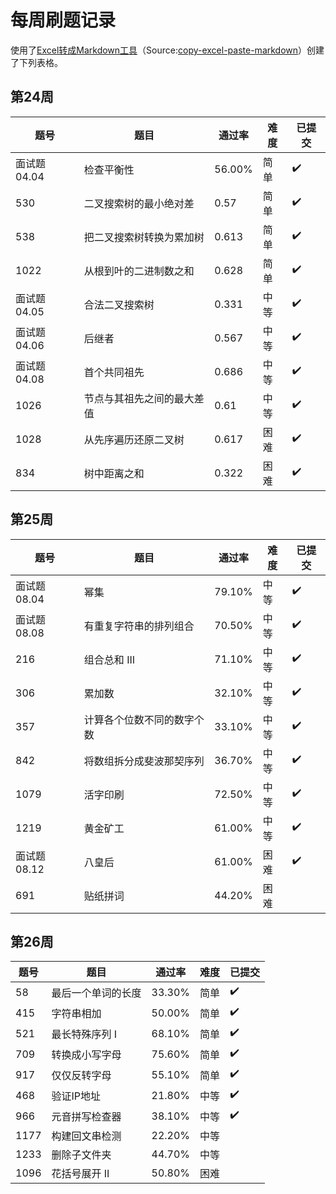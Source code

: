 # 每周刷题记录

使用了[Excel转成Markdown工具](https://thisdavej.com/copy-table-in-excel-and-paste-as-a-markdown-table/)（Source:[copy-excel-paste-markdown](https://github.com/thisdavej/copy-excel-paste-markdown)）创建了下列表格。

## 第24周
| 题号        | 题目            | 通过率    | 难度 | 已提交 |
|-----------|---------------|--------|----|-----|
| 面试题 04.04 | 检查平衡性         | 56.00% | 简单 | ✔️  |
| 530       | 二叉搜索树的最小绝对差   | 0.57   | 简单 | ✔️  |
| 538       | 把二叉搜索树转换为累加树  | 0.613  | 简单 | ✔️  |
| 1022      | 从根到叶的二进制数之和   | 0.628  | 简单 | ✔️  |
| 面试题 04.05 | 合法二叉搜索树       | 0.331  | 中等 | ✔️  |
| 面试题 04.06 | 后继者           | 0.567  | 中等 | ✔️  |
| 面试题 04.08 | 首个共同祖先        | 0.686  | 中等 | ✔️  |
| 1026      | 节点与其祖先之间的最大差值 | 0.61   | 中等 | ✔️  |
| 1028      | 从先序遍历还原二叉树    | 0.617  | 困难 | ✔️  |
| 834       | 树中距离之和        | 0.322  | 困难 | ✔️   |

## 第25周
| 题号        | 题目            | 通过率    | 难度 | 已提交 |
|-----------|---------------|--------|----|-----|
| 面试题 08.04 | 幂集            | 79.10% | 中等 | ✔️  |
| 面试题 08.08 | 有重复字符串的排列组合   | 70.50% | 中等 | ✔️  |
| 216       | 组合总和 III      | 71.10% | 中等 | ✔️  |
| 306       | 累加数           | 32.10% | 中等 | ✔️  |
| 357       | 计算各个位数不同的数字个数 | 33.10% | 中等 | ✔️  |
| 842       | 将数组拆分成斐波那契序列  | 36.70% | 中等 | ✔️   |
| 1079      | 活字印刷          | 72.50% | 中等 | ✔️  |
| 1219      | 黄金矿工          | 61.00% | 中等 | ✔️  |
| 面试题 08.12 | 八皇后           | 61.00% | 困难 | ✔️   |
| 691       | 贴纸拼词          | 44.20% | 困难 |     |

## 第26周
| 题号   | 题目        | 通过率    | 难度 | 已提交 |
|------|-----------|--------|----|-----|
| 58   | 最后一个单词的长度 | 33.30% | 简单 | ✔️  |
| 415  | 字符串相加     | 50.00% | 简单 | ✔️  |
| 521  | 最长特殊序列 Ⅰ  | 68.10% | 简单 | ✔️  |
| 709  | 转换成小写字母   | 75.60% | 简单 | ✔️  |
| 917  | 仅仅反转字母    | 55.10% | 简单 | ✔️  |
| 468  | 验证IP地址    | 21.80% | 中等 | ✔️  |
| 966  | 元音拼写检查器   | 38.10% | 中等 | ✔️  |
| 1177 | 构建回文串检测   | 22.20% | 中等 |     |
| 1233 | 删除子文件夹    | 44.70% | 中等 |     |
| 1096 | 花括号展开 II  | 50.80% | 困难 |     |


